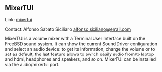 ## MixerTUI ##

Link:	 [mixertui](https://gitlab.com/alfix/mixertui)  

Contact: Alfonso Sabato Siciliano <alfonso.siciliano@email.com>  

MixerTUI is a volume mixer with a Terminal User Interface built on the FreeBSD
sound system. It can show the current Sound Driver configuration and select an
audio device: to get its information, change the volume or to set as default,
the last feature allows to switch easily audio from/to laptop and hdmi,
headphones and speakers, and so on.
MixerTUI can be installed via the audio/mixertui port.
